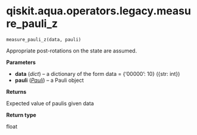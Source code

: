 <span id="qiskit-aqua-operators-legacy-measure-pauli-z" />

# qiskit.aqua.operators.legacy.measure\_pauli\_z

`measure_pauli_z(data, pauli)`

Appropriate post-rotations on the state are assumed.

**Parameters**

*   **data** (*dict*) – a dictionary of the form data = \{‘00000’: 10} (\{str: int})
*   **pauli** ([*Pauli*](qiskit.quantum_info.Pauli#qiskit.quantum_info.Pauli "qiskit.quantum_info.Pauli")) – a Pauli object

**Returns**

Expected value of paulis given data

**Return type**

float
